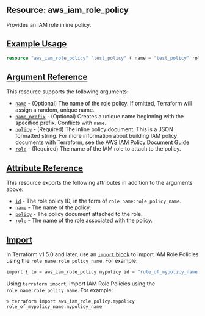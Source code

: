## Resource: aws\_iam\_role\_policy

Provides an IAM role inline policy.

## [Example Usage](https://registry.terraform.io/providers/hashicorp/aws/latest/docs/resources/iam_role_policy#example-usage)

```terraform
resource "aws_iam_role_policy" "test_policy" { name = "test_policy" role = aws_iam_role.test_role.id # Terraform's "jsonencode" function converts a # Terraform expression result to valid JSON syntax. policy = jsonencode({ Version = "2012-10-17" Statement = [ { Action = [ "ec2:Describe*", ] Effect = "Allow" Resource = "*" }, ] }) } resource "aws_iam_role" "test_role" { name = "test_role" assume_role_policy = jsonencode({ Version = "2012-10-17" Statement = [ { Action = "sts:AssumeRole" Effect = "Allow" Sid = "" Principal = { Service = "ec2.amazonaws.com" } }, ] }) }
```

## [Argument Reference](https://registry.terraform.io/providers/hashicorp/aws/latest/docs/resources/iam_role_policy#argument-reference)

This resource supports the following arguments:

-   [`name`](https://registry.terraform.io/providers/hashicorp/aws/latest/docs/resources/iam_role_policy#name-9) - (Optional) The name of the role policy. If omitted, Terraform will assign a random, unique name.
-   [`name_prefix`](https://registry.terraform.io/providers/hashicorp/aws/latest/docs/resources/iam_role_policy#name_prefix-4) - (Optional) Creates a unique name beginning with the specified prefix. Conflicts with `name`.
-   [`policy`](https://registry.terraform.io/providers/hashicorp/aws/latest/docs/resources/iam_role_policy#policy-5) - (Required) The inline policy document. This is a JSON formatted string. For more information about building IAM policy documents with Terraform, see the [AWS IAM Policy Document Guide](https://learn.hashicorp.com/terraform/aws/iam-policy)
-   [`role`](https://registry.terraform.io/providers/hashicorp/aws/latest/docs/resources/iam_role_policy#role-3) - (Required) The name of the IAM role to attach to the policy.

## [Attribute Reference](https://registry.terraform.io/providers/hashicorp/aws/latest/docs/resources/iam_role_policy#attribute-reference)

This resource exports the following attributes in addition to the arguments above:

-   [`id`](https://registry.terraform.io/providers/hashicorp/aws/latest/docs/resources/iam_role_policy#id-5) - The role policy ID, in the form of `role_name:role_policy_name`.
-   [`name`](https://registry.terraform.io/providers/hashicorp/aws/latest/docs/resources/iam_role_policy#name-10) - The name of the policy.
-   [`policy`](https://registry.terraform.io/providers/hashicorp/aws/latest/docs/resources/iam_role_policy#policy-6) - The policy document attached to the role.
-   [`role`](https://registry.terraform.io/providers/hashicorp/aws/latest/docs/resources/iam_role_policy#role-4) - The name of the role associated with the policy.

## [Import](https://registry.terraform.io/providers/hashicorp/aws/latest/docs/resources/iam_role_policy#import)

In Terraform v1.5.0 and later, use an [`import` block](https://developer.hashicorp.com/terraform/language/import) to import IAM Role Policies using the `role_name:role_policy_name`. For example:

```terraform
import { to = aws_iam_role_policy.mypolicy id = "role_of_mypolicy_name:mypolicy_name" }
```

Using `terraform import`, import IAM Role Policies using the `role_name:role_policy_name`. For example:

```console
% terraform import aws_iam_role_policy.mypolicy role_of_mypolicy_name:mypolicy_name
```
